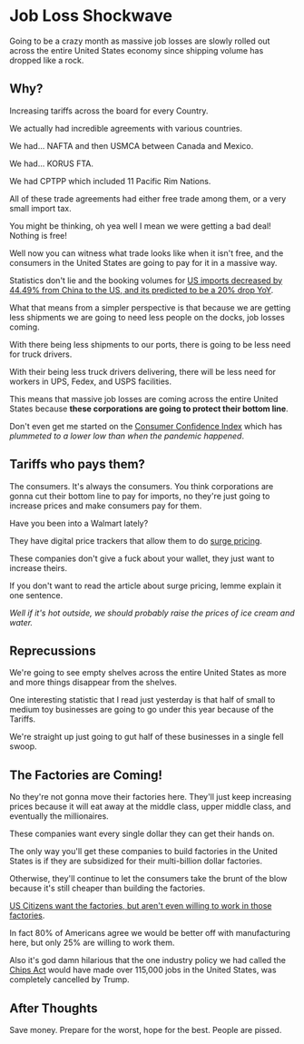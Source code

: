 # Job Loss Shockwave

Going to be a crazy month as massive job losses are slowly rolled out across the entire United States economy since shipping volume has dropped like a rock.

## Why?

Increasing tariffs across the board for every Country.

We actually had incredible agreements with various countries.

We had... NAFTA and then USMCA between Canada and Mexico.

We had... KORUS FTA.

We had CPTPP which included 11 Pacific Rim Nations.

All of these trade agreements had either free trade among them, or a very small import tax.

You might be thinking, oh yea well I mean we were getting a bad deal! Nothing is free!

Well now you can witness what trade looks like when it isn't free, and the consumers in the United States are going to pay for it in a massive way.

Statistics don't lie and the booking volumes for [US imports decreased by 44.49% from China to the US, and its predicted to be a 20% drop YoY](https://finance.yahoo.com/news/u-import-bookings-down-64-154541951.html).

What that means from a simpler perspective is that because we are getting less shipments we are going to need less people on the docks, job losses coming.

With there being less shipments to our ports, there is going to be less need for truck drivers.

With their being less truck drivers delivering, there will be less need for workers in UPS, Fedex, and USPS facilities.

This means that massive job losses are coming across the entire United States because **these corporations are going to protect their bottom line**.

Don't even get me started on the [Consumer Confidence Index](https://www.conference-board.org/topics/consumer-confidence) which has _plummeted to a lower low than when the pandemic happened_.

## Tariffs who pays them?

The consumers. It's always the consumers. You think corporations are gonna cut their bottom line to pay for imports, no they're just going to increase prices and make consumers pay for them.

Have you been into a Walmart lately? 

They have digital price trackers that allow them to do [surge pricing](https://www.npr.org/2024/06/17/nx-s1-5009271/electronic-shelf-labels-prices-walmart-grocery-store).

These companies don't give a fuck about your wallet, they just want to increase theirs.

If you don't want to read the article about surge pricing, lemme explain it one sentence.

_Well if it's hot outside, we should probably raise the prices of ice cream and water._

## Reprecussions

We're going to see empty shelves across the entire United States as more and more things disappear from the shelves.

One interesting statistic that I read just yesterday is that half of small to medium toy businesses are going to go under this year because of the Tariffs.

We're straight up just going to gut half of these businesses in a single fell swoop.

## The Factories are Coming!

No they're not gonna move their factories here. They'll just keep increasing prices because it will eat away at the middle class, upper middle class, and eventually the millionaires.

These companies want every single dollar they can get their hands on.

The only way you'll get these companies to build factories in the United States is if they are subsidized for their multi-billion dollar factories.

Otherwise, they'll continue to let the consumers take the brunt of the blow because it's still cheaper than building the factories.

[US Citizens want the factories, but aren't even willing to work in those factories](https://www.cato.org/sites/cato.org/files/2024-08/Globalization%20Survey_2024.pdf).

In fact 80% of Americans agree we would be better off with manufacturing here, but only 25% are willing to work them.

Also it's god damn hilarious that the one industry policy we had called the [Chips Act](https://en.wikipedia.org/wiki/CHIPS_and_Science_Act#:~:text=By%20the%20count%20of%20policy,%24388%20billion%20creating%20135%2C800%20jobs.) would have made over 115,000 jobs in the United States, was completely cancelled by Trump.

## After Thoughts

Save money. Prepare for the worst, hope for the best. People are pissed.
